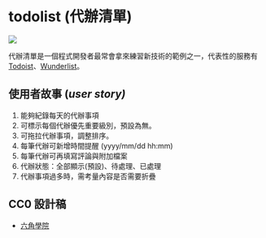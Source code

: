 # todolist (代辦清單)

![](https://firebasestorage.googleapis.com/v0/b/project-402e8.appspot.com/o/theF2E-hero%2Fweek1.png?alt=media&token=391d7ea4-ca1e-419e-a5a5-6f0a6b139c0b)

代辦清單是一個程式開發者最常會拿來練習新技術的範例之一，代表性的服務有 [Todoist](https://zhtw.todoist.com/)、[Wunderlist](https://www.wunderlist.com/zh_TW/)。

## 使用者故事 (*user story)*

1. 能夠紀錄每天的代辦事項
2. 可標示每個代辦優先重要級別，預設為無。
3. 可拖拉代辦事項，調整排序。
4. 每筆代辦可新增時間提醒 (yyyy/mm/dd hh:mm)
5. 每筆代辦可再填寫評論與附加檔案
6. 代辦狀態：全部顯示(預設)、待處理、已處理
7. 代辦事項過多時，需考量內容是否需要折疊

## CC0 設計稿
* [六角學院](https://hexschool.github.io/THE_F2E_Design/todolist/)
